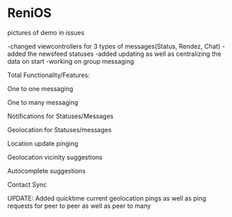 # ReniOS
pictures of demo in issues

-changed viewcontrollers for 3 types of messages(Status, Rendez, Chat)
-added the newsfeed statuses
-added updating as well as centralizing the data on start
-working on group messaging

Total Functionality/Features:

One to one messaging

One to many messaging 

Notifications for Statuses/Messages

Geolocation for Statuses/messages

Location update pinging

Geolocation vicinity suggestions

Autocomplete suggestions

Contact Sync

UPDATE:
Added quicktime current geolocation pings as well as ping requests for peer to peer as well as peer to many 
